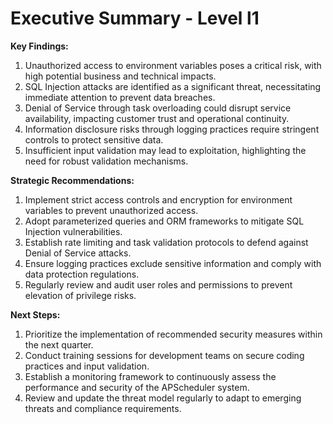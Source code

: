 # Executive Summary - Level l1

**Key Findings:**
1. Unauthorized access to environment variables poses a critical risk, with high potential business and technical impacts.
2. SQL Injection attacks are identified as a significant threat, necessitating immediate attention to prevent data breaches.
3. Denial of Service through task overloading could disrupt service availability, impacting customer trust and operational continuity.
4. Information disclosure risks through logging practices require stringent controls to protect sensitive data.
5. Insufficient input validation may lead to exploitation, highlighting the need for robust validation mechanisms.

**Strategic Recommendations:**
1. Implement strict access controls and encryption for environment variables to prevent unauthorized access.
2. Adopt parameterized queries and ORM frameworks to mitigate SQL Injection vulnerabilities.
3. Establish rate limiting and task validation protocols to defend against Denial of Service attacks.
4. Ensure logging practices exclude sensitive information and comply with data protection regulations.
5. Regularly review and audit user roles and permissions to prevent elevation of privilege risks.

**Next Steps:**
1. Prioritize the implementation of recommended security measures within the next quarter.
2. Conduct training sessions for development teams on secure coding practices and input validation.
3. Establish a monitoring framework to continuously assess the performance and security of the APScheduler system.
4. Review and update the threat model regularly to adapt to emerging threats and compliance requirements.

